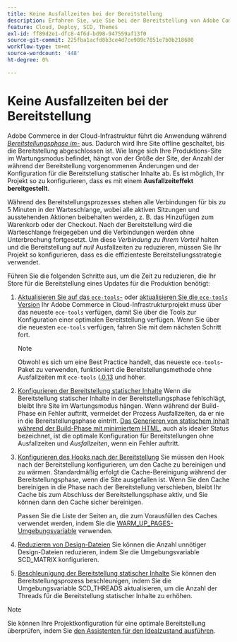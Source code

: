 ```yaml
---
title: Keine Ausfallzeiten bei der Bereitstellung
description: Erfahren Sie, wie Sie bei der Bereitstellung von Adobe Commerce in Cloud-Infrastrukturprojekten die Ausfallzeiten insgesamt reduzieren können.
feature: Cloud, Deploy, SCD, Themes
exl-id: ff89d2e1-dfc8-4f6d-bd98-947559af13f0
source-git-commit: 225fba1acfd8b3ce4d7ce989c7851e7b0b218680
workflow-type: tm+mt
source-wordcount: '448'
ht-degree: 0%

---
```


# Keine Ausfallzeiten bei der Bereitstellung

Adobe Commerce in der Cloud-Infrastruktur führt die Anwendung während [_Bereitstellungsphase im_-](https://experienceleague.adobe.com/docs/commerce-operations/configuration-guide/setup/application-modes.html#production-mode) aus. Dadurch wird Ihre Site offline geschaltet, bis die Bereitstellung abgeschlossen ist. Wie lange sich Ihre Produktions-Site im Wartungsmodus befindet, hängt von der Größe der Site, der Anzahl der während der Bereitstellung vorgenommenen Änderungen und der Konfiguration für die Bereitstellung statischer Inhalte ab. Es ist möglich, Ihr Projekt so zu konfigurieren, dass es mit einem **Ausfallzeiteffekt bereitgestellt**.

Während des Bereitstellungsprozesses stehen alle Verbindungen für bis zu 5 Minuten in der Warteschlange, wobei alle aktiven Sitzungen und ausstehenden Aktionen beibehalten werden, z. B. das Hinzufügen zum Warenkorb oder der Checkout. Nach der Bereitstellung wird die Warteschlange freigegeben und die Verbindungen werden ohne Unterbrechung fortgesetzt. Um diese _Verbindung zu Ihrem Vorteil_ halten und die Bereitstellung auf _null_ Ausfallzeiten zu reduzieren, müssen Sie Ihr Projekt so konfigurieren, dass es die effizienteste Bereitstellungsstrategie verwendet.

Führen Sie die folgenden Schritte aus, um die Zeit zu reduzieren, die Ihr Store für die Bereitstellung eines Updates für die Produktion benötigt:

1. [Aktualisieren Sie auf das `ece-tools`-](../dev-tools/install-package.md) oder [aktualisieren Sie die `ece-tools` Version](../dev-tools/update-package.md)
Ihr Adobe Commerce in Cloud-Infrastrukturprojekt muss über das neueste `ece-tools` verfügen, damit Sie über die Tools zur Konfiguration einer optimalen Bereitstellung verfügen. Wenn Sie über die neuesten `ece-tools` verfügen, fahren Sie mit dem nächsten Schritt fort.

   >[!NOTE]
   >
   >Obwohl es sich um eine Best Practice handelt, das neueste `ece-tools`-Paket zu verwenden, funktioniert die Bereitstellungsmethode ohne Ausfallzeiten mit `ece-tools` ([.0.13](../release-notes/cloud-release-archive.md#v2002013) und höher.

1. [Konfigurieren der Bereitstellung statischer Inhalte](static-content.md)
Wenn die Bereitstellung statischer Inhalte in der Bereitstellungsphase fehlschlägt, bleibt Ihre Site im Wartungsmodus hängen. Wenn während der Build-Phase ein Fehler auftritt, vermeidet der Prozess Ausfallzeiten, da er nie in die Bereitstellungsphase eintritt. [Das Generieren von statischem Inhalt während der Build-Phase mit minimiertem HTML](static-content.md#setting-the-scd-on-build), auch als idealer Status bezeichnet, ist die optimale Konfiguration für Bereitstellungen ohne Ausfallzeiten und _Ausfallzeiten_, wenn ein Fehler auftritt.

1. [Konfigurieren des Hooks nach der Bereitstellung](../application/hooks-property.md)
Sie müssen den Hook nach der Bereitstellung konfigurieren, um den Cache zu bereinigen und zu wärmen. Standardmäßig erfolgt die Cache-Bereinigung während der Bereitstellungsphase, wenn die Site ausgefallen ist. Wenn Sie den Cache bereinigen in die Phase nach der Bereitstellung verschieben, bleibt Ihr Cache bis zum Abschluss der Bereitstellungsphase aktiv, und Sie können dann den Cache sicher bereinigen.

   Passen Sie die Liste der Seiten an, die zum Vorausfüllen des Caches verwendet werden, indem Sie die [WARM_UP_PAGES-Umgebungsvariable](../environment/variables-post-deploy.md#warmuppages) verwenden.

1. [Reduzieren von Design-Dateien](../environment/variables-deploy.md#scdmatrix)
Sie können die Anzahl unnötiger Design-Dateien reduzieren, indem Sie die Umgebungsvariable SCD\_MATRIX konfigurieren.

1. [Beschleunigung der Bereitstellung statischer Inhalte](../environment/variables-deploy.md#scdthreads)
Sie können den Bereitstellungsprozess beschleunigen, indem Sie die Umgebungsvariable SCD\_THREADS aktualisieren, um die Anzahl der Threads für die Bereitstellung statischer Inhalte zu erhöhen.

>[!NOTE]
>
>Sie können Ihre Projektkonfiguration für eine optimale Bereitstellung überprüfen, indem Sie [den Assistenten für den Idealzustand ausführen](smart-wizards.md#verifying-an-ideal-configuration).
